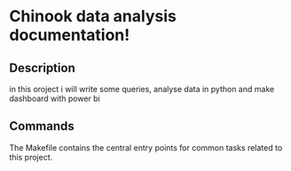 # Chinook data analysis documentation!

## Description

in this oroject i will write some queries, analyse data in python and make dashboard with power bi

## Commands

The Makefile contains the central entry points for common tasks related to this project.

